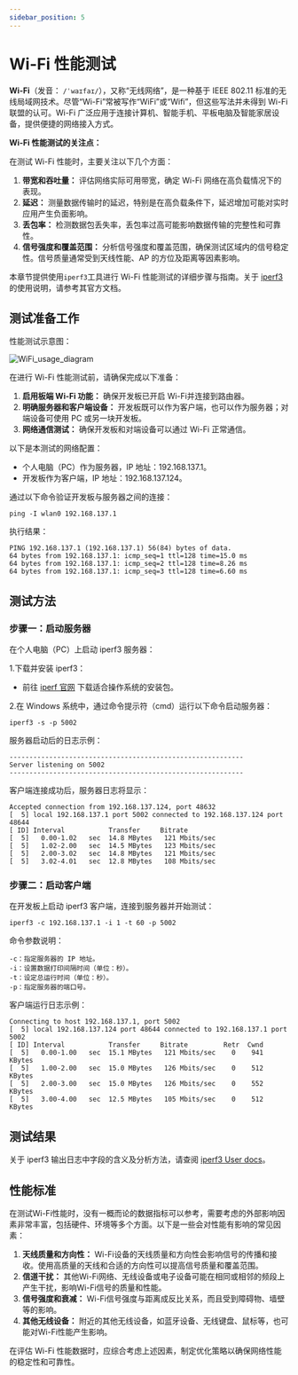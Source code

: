 ```yaml
---
sidebar_position: 5
---
```

# Wi-Fi 性能测试

**Wi-Fi**（发音： `/ˈwaɪfaɪ/`），又称“无线网络”，是一种基于 IEEE 802.11 标准的无线局域网技术。尽管“Wi-Fi”常被写作“WiFi”或“Wifi”，但这些写法并未得到 Wi-Fi 联盟的认可。Wi-Fi 广泛应用于连接计算机、智能手机、平板电脑及智能家居设备，提供便捷的网络接入方式。

**Wi-Fi 性能测试的关注点：**

在测试 Wi-Fi 性能时，主要关注以下几个方面：

1. **带宽和吞吐量：** 评估网络实际可用带宽，确定 Wi-Fi 网络在高负载情况下的表现。
2. **延迟：** 测量数据传输时的延迟，特别是在高负载条件下，延迟增加可能对实时应用产生负面影响。
3. **丢包率：** 检测数据包丢失率，丢包率过高可能影响数据传输的完整性和可靠性。
4. **信号强度和覆盖范围：** 分析信号强度和覆盖范围，确保测试区域内的信号稳定性。信号质量通常受到天线性能、AP 的方位及距离等因素影响。

本章节提供使用`iperf3`工具进行 Wi-Fi 性能测试的详细步骤与指南。关于 [iperf3](https://iperf.fr/iperf-doc.php#3doc) 的使用说明，请参考其官方文档。


## 测试准备工作

性能测试示意图：

![WiFi_usage_diagram](https://rdk-doc.oss-cn-beijing.aliyuncs.com/doc/images_to_upload/WiFi_usage_diagram.png)

在进行 Wi-Fi 性能测试前，请确保完成以下准备：
1. **启用板端 Wi-Fi 功能：** 确保开发板已开启 Wi-Fi并连接到路由器。
2. **明确服务器和客户端设备：** 开发板既可以作为客户端，也可以作为服务器；对端设备可使用 PC 或另一块开发板。
3. **网络通信测试：** 确保开发板和对端设备可以通过 Wi-Fi 正常通信。

以下是本测试的网络配置：

- 个人电脑（PC）作为服务器，IP 地址：192.168.137.1。
- 开发板作为客户端，IP 地址：192.168.137.124。

通过以下命令验证开发板与服务器之间的连接：

```
ping -I wlan0 192.168.137.1
```

执行结果：

```
PING 192.168.137.1 (192.168.137.1) 56(84) bytes of data.
64 bytes from 192.168.137.1: icmp_seq=1 ttl=128 time=15.0 ms
64 bytes from 192.168.137.1: icmp_seq=2 ttl=128 time=8.26 ms
64 bytes from 192.168.137.1: icmp_seq=3 ttl=128 time=6.60 ms
```

## 测试方法
### 步骤一：启动服务器

在个人电脑（PC）上启动 iperf3 服务器：

1.下载并安装 iperf3：
- 前往 [iperf 官网](https://iperf.fr/iperf-download.php) 下载适合操作系统的安装包。

2.在 Windows 系统中，通过命令提示符（cmd）运行以下命令启动服务器：

```
iperf3 -s -p 5002
```

服务器启动后的日志示例：

```
-----------------------------------------------------------
Server listening on 5002
-----------------------------------------------------------
```

客户端连接成功后，服务器日志将显示：

```
Accepted connection from 192.168.137.124, port 48632
[  5] local 192.168.137.1 port 5002 connected to 192.168.137.124 port 48644
[ ID] Interval           Transfer     Bitrate
[  5]   0.00-1.02   sec  14.8 MBytes   121 Mbits/sec
[  5]   1.02-2.00   sec  14.5 MBytes   123 Mbits/sec
[  5]   2.00-3.02   sec  14.8 MBytes   121 Mbits/sec
[  5]   3.02-4.01   sec  12.8 MBytes   108 Mbits/sec
```

### 步骤二：启动客户端

在开发板上启动 iperf3 客户端，连接到服务器并开始测试：

```
iperf3 -c 192.168.137.1 -i 1 -t 60 -p 5002
```

命令参数说明：

```
-c：指定服务器的 IP 地址。
-i：设置数据打印间隔时间（单位：秒）。
-t：设定总运行时间（单位：秒）。
-p：指定服务器的端口号。
```

客户端运行日志示例：


```
Connecting to host 192.168.137.1, port 5002
[  5] local 192.168.137.124 port 48644 connected to 192.168.137.1 port 5002
[ ID] Interval           Transfer     Bitrate         Retr  Cwnd
[  5]   0.00-1.00   sec  15.1 MBytes   121 Mbits/sec    0    941 KBytes
[  5]   1.00-2.00   sec  15.0 MBytes   126 Mbits/sec    0    512 KBytes
[  5]   2.00-3.00   sec  15.0 MBytes   126 Mbits/sec    0    552 KBytes
[  5]   3.00-4.00   sec  12.5 MBytes   105 Mbits/sec    0    512 KBytes

```

## 测试结果

关于 iperf3 输出日志中字段的含义及分析方法，请查阅 [iperf3 User docs](https://iperf.fr/iperf-doc.php)。

## 性能标准

在测试Wi-Fi性能时，没有一概而论的数据指标可以参考，需要考虑的外部影响因素非常丰富，包括硬件、环境等多个方面。以下是一些会对性能有影响的常见因素：

1. **天线质量和方向性：** Wi-Fi设备的天线质量和方向性会影响信号的传播和接收。使用高质量的天线和合适的方向性可以提高信号质量和覆盖范围。
2. **信道干扰：** 其他Wi-Fi网络、无线设备或电子设备可能在相同或相邻的频段上产生干扰，影响Wi-Fi信号的质量和性能。
3. **信号强度和衰减：** Wi-Fi信号强度与距离成反比关系，而且受到障碍物、墙壁等的影响。
4. **其他无线设备：** 附近的其他无线设备，如蓝牙设备、无线键盘、鼠标等，也可能对Wi-Fi性能产生影响。

在评估 Wi-Fi 性能数据时，应综合考虑上述因素，制定优化策略以确保网络性能的稳定性和可靠性。

